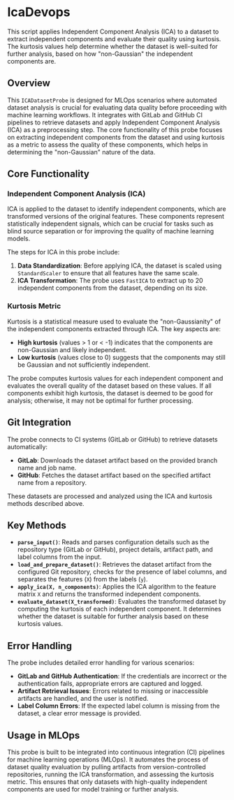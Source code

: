 # IcaDevops
 This script applies Independent Component Analysis (ICA) to a dataset to extract independent components and evaluate their quality using kurtosis. The kurtosis values help determine whether the dataset is well-suited for further analysis, based on how "non-Gaussian" the independent components are.


## Overview

This `ICADatasetProbe` is designed for MLOps scenarios where automated dataset analysis is crucial for evaluating data quality before proceeding with machine learning workflows. It integrates with GitLab and GitHub CI pipelines to retrieve datasets and apply Independent Component Analysis (ICA) as a preprocessing step. The core functionality of this probe focuses on extracting independent components from the dataset and using kurtosis as a metric to assess the quality of these components, which helps in determining the "non-Gaussian" nature of the data.

## Core Functionality

### Independent Component Analysis (ICA)
ICA is applied to the dataset to identify independent components, which are transformed versions of the original features. These components represent statistically independent signals, which can be crucial for tasks such as blind source separation or for improving the quality of machine learning models.

The steps for ICA in this probe include:
1. **Data Standardization**: Before applying ICA, the dataset is scaled using `StandardScaler` to ensure that all features have the same scale.
2. **ICA Transformation**: The probe uses `FastICA` to extract up to 20 independent components from the dataset, depending on its size.

### Kurtosis Metric
Kurtosis is a statistical measure used to evaluate the "non-Gaussianity" of the independent components extracted through ICA. The key aspects are:
- **High kurtosis** (values > 1 or < -1) indicates that the components are non-Gaussian and likely independent.
- **Low kurtosis** (values close to 0) suggests that the components may still be Gaussian and not sufficiently independent.

The probe computes kurtosis values for each independent component and evaluates the overall quality of the dataset based on these values. If all components exhibit high kurtosis, the dataset is deemed to be good for analysis; otherwise, it may not be optimal for further processing.

## Git Integration

The probe connects to CI systems (GitLab or GitHub) to retrieve datasets automatically:
- **GitLab**: Downloads the dataset artifact based on the provided branch name and job name.
- **GitHub**: Fetches the dataset artifact based on the specified artifact name from a repository.

These datasets are processed and analyzed using the ICA and kurtosis methods described above.

## Key Methods

- **`parse_input()`**: Reads and parses configuration details such as the repository type (GitLab or GitHub), project details, artifact path, and label columns from the input.
- **`load_and_prepare_dataset()`**: Retrieves the dataset artifact from the configured Git repository, checks for the presence of label columns, and separates the features (`X`) from the labels (`y`).
- **`apply_ica(X, n_components)`**: Applies the ICA algorithm to the feature matrix `X` and returns the transformed independent components.
- **`evaluate_dataset(X_transformed)`**: Evaluates the transformed dataset by computing the kurtosis of each independent component. It determines whether the dataset is suitable for further analysis based on these kurtosis values.

## Error Handling

The probe includes detailed error handling for various scenarios:
- **GitLab and GitHub Authentication**: If the credentials are incorrect or the authentication fails, appropriate errors are captured and logged.
- **Artifact Retrieval Issues**: Errors related to missing or inaccessible artifacts are handled, and the user is notified.
- **Label Column Errors**: If the expected label column is missing from the dataset, a clear error message is provided.

## Usage in MLOps

This probe is built to be integrated into continuous integration (CI) pipelines for machine learning operations (MLOps). It automates the process of dataset quality evaluation by pulling artifacts from version-controlled repositories, running the ICA transformation, and assessing the kurtosis metric. This ensures that only datasets with high-quality independent components are used for model training or further analysis.

